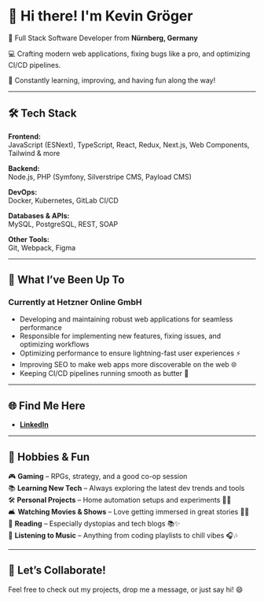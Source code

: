 # 👋 Hi there! I'm **Kevin Gröger**  

🚀 Full Stack Software Developer from **Nürnberg, Germany**  

💻 Crafting modern web applications, fixing bugs like a pro, and optimizing CI/CD pipelines.  

🎯 Constantly learning, improving, and having fun along the way!  

---

## 🛠️ Tech Stack  

**Frontend:**  
JavaScript (ESNext), TypeScript, React, Redux, Next.js, Web Components, Tailwind & more  

**Backend:**  
Node.js, PHP (Symfony, Silverstripe CMS, Payload CMS)  

**DevOps:**  
Docker, Kubernetes, GitLab CI/CD  

**Databases & APIs:**  
MySQL, PostgreSQL, REST, SOAP  

**Other Tools:**  
Git, Webpack, Figma  

---

## 🏢 What I’ve Been Up To  

### **Currently at Hetzner Online GmbH**  
- Developing and maintaining robust web applications for seamless performance  
- Responsible for implementing new features, fixing issues, and optimizing workflows  
- Optimizing performance to ensure lightning-fast user experiences ⚡  
- Improving SEO to make web apps more discoverable on the web 🌐  
- Keeping CI/CD pipelines running smooth as butter 🧈  

---

## 🌐 Find Me Here  

- [**LinkedIn**](https://www.linkedin.com/in/kevin-gr%C3%B6ger-812949264/)  

---

## 🎨 Hobbies & Fun  

🎮 **Gaming** – RPGs, strategy, and a good co-op session  
📚 **Learning New Tech** – Always exploring the latest dev trends and tools  
🛠️ **Personal Projects** – Home automation setups and experiments 🤖🏡  
🛋️ **Watching Movies & Shows** – Love getting immersed in great stories 🎥🍿  
📖 **Reading** – Especially dystopias and tech blogs 📚✨  
🎵 **Listening to Music** – Anything from coding playlists to chill vibes 🎧🎶  

---

## 🎯 Let’s Collaborate!  

Feel free to check out my projects, drop me a message, or just say hi! 😄  
